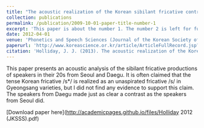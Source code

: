 ```yaml
---
title: "The acoustic realization of the Korean sibilant fricative contrast in Seoul and Daegu"
collection: publications
permalink: /publication/2009-10-01-paper-title-number-1
excerpt: 'This paper is about the number 1. The number 2 is left for future work.'
date: 2012-04-01
venue: 'Phonetics and Speech Sciences (Journal of the Korean Society of Speech Sciences)'
paperurl: 'http://www.koreascience.or.kr/article/ArticleFullRecord.jsp?cn=OMSOCX_2012_v4n1_67&ordernum=7'
citation: 'Holliday, J. J. (2013). The acoustic realization of the Korean sibilant fricative contrast in Seoul and Daegu <i>Phonetics and Speech Science, 4</i>(1), 67-74.'
---
```

This paper presents an acoustic analysis of the sibilant fricative productions of speakers in their 20s from Seoul and Daegu. It is often claimed that the tense Korean fricative /s*/ is realized as an unaspirated fricative /s/ in Gyeongsang varieties, but I did not find any evidence to support this claim. The speakers from Daegu made just as clear a contrast as the speakers from Seoul did.

[Download paper here](http://academicpages.github.io/files/Holliday 2012 (JKSSS).pdf)
